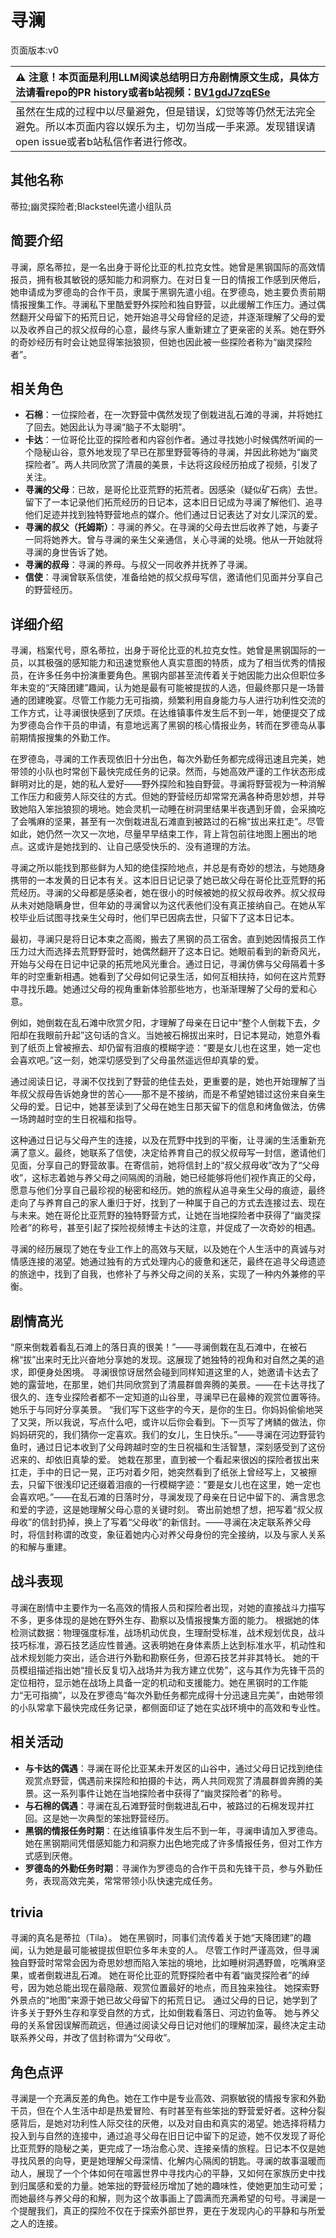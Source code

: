 # 寻澜
页面版本:v0
 

| :warning: 注意！本页面是利用LLM阅读总结明日方舟剧情原文生成，具体方法请看repo的PR history或者b站视频：[BV1gdJ7zqESe](https://www.bilibili.com/video/BV1gdJ7zqESe/)         |
|:----------------------------|
| 虽然在生成的过程中以尽量避免，但是错误，幻觉等等仍然无法完全避免。所以本页面内容以娱乐为主，切勿当成一手来源。发现错误请open issue或者b站私信作者进行修改。|



## 其他名称
蒂拉;幽灵探险者;Blacksteel先遣小组队员
## 简要介绍
寻澜，原名蒂拉，是一名出身于哥伦比亚的札拉克女性。她曾是黑钢国际的高效情报员，拥有极其敏锐的感知能力和洞察力。在对日复一日的情报工作感到厌倦后，她申请成为罗德岛的合作干员，隶属于黑钢先遣小组。在罗德岛，她主要负责前期情报搜集工作。寻澜私下里酷爱野外探险和独自野营，以此缓解工作压力。通过偶然翻开父母留下的拓荒日记，她开始追寻父母曾经的足迹，并逐渐理解了父母的爱以及收养自己的叔父叔母的心意，最终与家人重新建立了更亲密的关系。她在野外的奇妙经历有时会让她显得笨拙狼狈，但她也因此被一些探险者称为“幽灵探险者”。
## 相关角色
-   **石棉**：一位探险者，在一次野营中偶然发现了倒栽进乱石滩的寻澜，并将她扛了回去。她因此认为寻澜“脑子不太聪明”。
-   **卡达**：一位哥伦比亚的探险者和内容创作者。通过寻找她小时候偶然听闻的一个隐秘山谷，意外地发现了早已在那里野营等待的寻澜，并因此称她为“幽灵探险者”。两人共同欣赏了清晨的美景，卡达将这段经历拍成了视频，引发了关注。
-   **寻澜的父母**：已故，是哥伦比亚荒野的拓荒者。因感染（疑似矿石病）去世。留下了一本记录他们拓荒经历的日记本，这本旧日记成为寻澜了解他们、追寻他们足迹并找到独特野营地点的媒介。他们通过日记表达了对女儿深沉的爱。
-   **寻澜的叔父（托姆斯）**：寻澜的养父。在寻澜的父母去世后收养了她，与妻子一同将她养大。曾与寻澜的亲生父亲通信，关心寻澜的处境。他从一开始就将寻澜的身世告诉了她。
-   **寻澜的叔母**：寻澜的养母。与叔父一同收养并抚养了寻澜。
-   **信使**：寻澜曾联系信使，准备给她的叔父叔母写信，邀请他们见面并分享自己的野营经历。
## 详细介绍
寻澜，档案代号，原名蒂拉，出身于哥伦比亚的札拉克女性。她曾是黑钢国际的一员，以其极强的感知能力和迅速觉察他人真实意图的特质，成为了相当优秀的情报员，在许多任务中扮演重要角色。黑钢内部甚至流传着关于她因能力出众但职位多年未变的“天降团建”趣闻，认为她是最有可能被提拔的人选，但最终那只是一场普通的团建晚宴。尽管工作能力无可指摘，频繁利用自身能力与人进行功利性交流的工作方式，让寻澜很快感到了厌烦。在达维镇事件发生后不到一年，她便提交了成为罗德岛合作干员的申请，有意地远离了黑钢的核心情报业务，转而在罗德岛从事前期情报搜集的外勤工作。

在罗德岛，寻澜的工作表现依旧十分出色，每次外勤任务都完成得迅速且完美，她带领的小队也时常创下最快完成任务的记录。然而，与她高效严谨的工作状态形成鲜明对比的是，她的私人爱好——野外探险和独自野营。寻澜将野营视为一种消解工作压力和疲劳人际交往的方式。但她的野营经历却常常充满各种奇思妙想，并导致她陷入笨拙狼狈的境地。她会灵机一动睡在树洞里结果半夜遇到牙兽，会采摘吃了会嘴麻的坚果，甚至有一次倒栽进乱石滩直到被路过的石棉“拔出来扛走”。尽管如此，她仍然一次又一次地，尽量早早结束工作，背上背包前往地图上圈出的地点。这或许是她找到的、让自己感受快乐的、没有道理的方法。

寻澜之所以能找到那些鲜为人知的绝佳探险地点，并总是有奇妙的想法，与她随身携带的一本发黄的日记本有关。这本旧日记记录了她已故父母在哥伦比亚荒野的拓荒经历。寻澜的父母都是感染者，她在很小的时候被她的叔父叔母收养。叔父叔母从未对她隐瞒身世，但年幼的寻澜曾以为这代表他们没有真正接纳自己。在她从军校毕业后试图寻找亲生父母时，他们早已因病去世，只留下了这本日记本。

最初，寻澜只是将日记本束之高阁，搬去了黑钢的员工宿舍。直到她因情报员工作压力过大而选择去荒野野营时，她偶然翻开了这本日记。她眼前看到的新奇风光，开始与父母在日记中记录的拓荒地风光重合。通过日记，寻澜仿佛与父母隔着十多年的时空重新相遇。她看到了父母如何记录生活，如何互相扶持，如何在这片荒野中寻找乐趣。她通过父母的视角重新体验那些地方，也渐渐理解了父母的爱和心意。

例如，她倒栽在乱石滩中欣赏夕阳，才理解了母亲在日记中“整个人倒栽下去，夕阳却在我眼前升起”这句话的含义。当她被石棉拔出来时，日记本晃动，她意外看到了纸页上曾被擦去、却仍留有泪痕的模糊字迹：“要是女儿也在这里，她一定也会喜欢吧。”这一刻，她深切感受到了父母虽然遥远但却真挚的爱。

通过阅读日记，寻澜不仅找到了野营的绝佳去处，更重要的是，她也开始理解了当年叔父叔母告诉她身世的苦心——那不是不接纳，而是不希望她错过这份来自亲生父母的爱。日记中，她甚至读到了父母在她生日那天留下的信息和烤鱼做法，仿佛一场跨越时空的生日祝福和指导。

这种通过日记与父母产生的连接，以及在荒野中找到的平衡，让寻澜的生活重新充满了意义。最终，她联系了信使，决定给养育自己的叔父叔母写一封信，邀请他们见面，分享自己的野营故事。在寄信前，她将信封上的“叔父叔母收”改为了“父母收”，这标志着她与养父母之间隔阂的消融，她已经能够将他们视作真正的父母，愿意与他们分享自己最珍视的秘密和经历。她的旅程从追寻亲生父母的痕迹，最终走向了与养育自己的家人重归于好，找到了一种属于自己的方式去连接过去、现在与未来。她在哥伦比亚荒野的独特野营方式，让她在当地探险者中获得了“幽灵探险者”的称号，甚至引起了探险视频博主卡达的注意，并促成了一次奇妙的相遇。

寻澜的经历展现了她在专业工作上的高效与天赋，以及她在个人生活中的真诚与对情感连接的渴望。她通过独有的方式处理内心的疲惫和迷茫，最终在追寻父母遗迹的旅途中，找到了自我，也修补了与养父母之间的关系，实现了一种内外兼修的平衡。
## 剧情高光
“原来倒栽着看乱石滩上的落日真的很美！”——寻澜倒栽在乱石滩中，在被石棉“拔”出来时无比兴奋地分享她的发现。这展现了她独特的视角和对自然之美的追求，即便身处困境。
寻澜很惊讶居然会碰到同样知道这里的人，她邀请卡达去了她的露营地，在那里，她们共同欣赏到了清晨群兽奔腾的美景。——在卡达寻找了很久的、连专业探险者都不一定知道的山谷里，寻澜早已在最棒的观赏位置等待。她乐于与同好分享美景。
“我们写下这些字的今天，是你的生日。你妈妈偷偷地哭了又哭，所以我说，写点什么吧，或许以后你会看到。下一页写了烤鳞的做法，你妈妈研究的，我们猜你一定喜欢。我们的女儿，生日快乐。”——寻澜在河边野营钓鱼时，通过日记本收到了父母跨越时空的生日祝福和生活智慧，深刻感受到了这份迟来的、却依旧真挚的爱。
她栽在那里，直到被一个看起来很凶的探险者拔出来扛走，手中的日记一晃，正巧对着夕阳，她突然看到了纸张上曾经写上，又被擦去，只留下很浅印记还缀着泪痕的一行模糊字迹：“要是女儿也在这里，她一定也会喜欢吧。”——在乱石滩的日落时分，寻澜发现了母亲在日记中留下的、满含思念和爱的字迹，这是她理解父母心意的关键时刻。
寄出前她想了想，把写着“叔父叔母收”的信封扔掉，换上了写着“父母收”的新信封。——寻澜在决定联系养父母时，将信封称谓的改变，象征着她内心对养父母身份的完全接纳，以及与家人关系的和解与重建。
## 战斗表现
寻澜在剧情中主要作为一名高效的情报人员和探险者出现，对她的直接战斗力描写不多，更多体现的是她在野外生存、勘察以及情报搜集方面的能力。
根据她的体检测试数据：物理强度标准，战场机动优良，生理耐受标准，战术规划优良，战斗技巧标准，源石技艺适应性普通。这表明她在身体素质上达到标准水平，机动性和战术规划能力突出，适合进行外勤和勘察任务，但源石技艺并非其特长。
她的干员模组描述指出她“擅长反复切入战场并为我方建立优势”，这与其作为先锋干员的定位相符，显示她在战场上具备一定的机动和支援能力。她在黑钢时的工作能力“无可指摘”，以及在罗德岛“每次外勤任务都完成得十分迅速且完美”，由她带领的小队常拿下最快完成任务记录，都侧面印证了她在实战环境中的高效和专业性。
## 相关活动
-   **与卡达的偶遇**：寻澜在哥伦比亚某未开发区的山谷中，通过父母日记找到绝佳观赏点野营，偶遇前来探险和拍摄的卡达，两人共同观赏了清晨群兽奔腾的美景。这一系列事件让她在当地探险者中获得了“幽灵探险者”的称号。
-   **与石棉的偶遇**：寻澜在乱石滩野营时倒栽进乱石中，被路过的石棉发现并扛回。这是她一次典型的笨拙野营经历。
-   **黑钢的情报任务时期**：在达维镇事件发生后不到一年，寻澜申请加入罗德岛。她在黑钢期间凭借感知能力和洞察力出色地完成了许多情报任务，但对工作方式感到厌倦。
-   **罗德岛的外勤任务时期**：寻澜作为罗德岛的合作干员和先锋干员，参与外勤任务，表现高效完美，常常带领小队快速完成任务。
## trivia
寻澜的真名是蒂拉（Tila）。
她在黑钢时，同事们流传着关于她“天降团建”的趣闻，认为她是最可能被提拔但职位多年未变的人。
尽管工作时严谨高效，但寻澜独自野营时常常会因为奇思妙想而陷入笨拙的境地，比如睡树洞遇野兽，吃嘴麻坚果，或者倒栽进乱石滩。
她在哥伦比亚的荒野探险者中有着“幽灵探险者”的绰号，因为她总能出现在最隐蔽、观赏位置最好的地点，而且独来独往。
她探索野外景点的“地图”来源于她已故父母留下的拓荒日记。
通过父母的日记，她学到了许多关于野外生存和享受自然的方式，比如倒栽看落日、河边钓鱼等。
她与养父母的关系曾因误解而疏远，但通过阅读父母日记对他们的理解加深，最终决定主动联系养父母，并改了信封称谓为“父母收”。
## 角色点评
寻澜是一个充满反差的角色。她在工作中是专业高效、洞察敏锐的情报专家和外勤干员，但在个人生活中却是热爱冒险、有时甚至有些笨拙的野营爱好者。这种分裂感背后，是她对功利性人际交往的厌倦，以及对自由和真实的渴望。她选择将精力投入到与自然的连接中，通过追寻父母在旧日记中留下的足迹，她不仅发现了哥伦比亚荒野的隐秘之美，更完成了一场治愈心灵、连接亲情的旅程。日记本不仅是她寻找风景的向导，更是她理解父母深情、化解内心隔阂的钥匙。寻澜的故事温暖而动人，展现了一个个体如何在喧嚣世界中寻找内心的平静，又如何在家族历史中找到归属感和爱的力量。她笨拙的野营经历增加了她的趣味性，使她更加生动可爱；而她最终与养父母的和解，则为这个故事画上了圆满而充满希望的句号。寻澜是一个提醒我们，真正的探险不仅在于探索外部世界，更在于发现内心的平静和与所爱之人的连接。